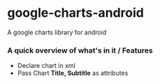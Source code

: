 # google-charts-android
A google charts library for android

### A quick overview of what's in it / Features
- Declare chart in xml
- Pass Chart **Title, Subtitle** as attributes  